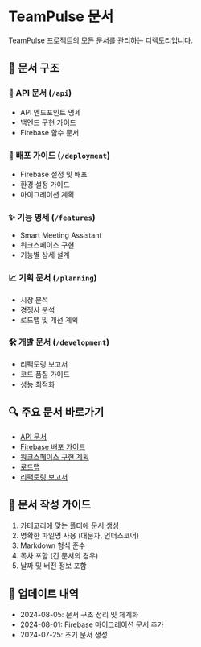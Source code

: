 # TeamPulse 문서

TeamPulse 프로젝트의 모든 문서를 관리하는 디렉토리입니다.

## 📁 문서 구조

### 📡 API 문서 (`/api`)
- API 엔드포인트 명세
- 백엔드 구현 가이드
- Firebase 함수 문서

### 🚀 배포 가이드 (`/deployment`)
- Firebase 설정 및 배포
- 환경 설정 가이드
- 마이그레이션 계획

### ✨ 기능 명세 (`/features`)
- Smart Meeting Assistant
- 워크스페이스 구현
- 기능별 상세 설계

### 📈 기획 문서 (`/planning`)
- 시장 분석
- 경쟁사 분석
- 로드맵 및 개선 계획

### 🛠 개발 문서 (`/development`)
- 리팩토링 보고서
- 코드 품질 가이드
- 성능 최적화

## 🔍 주요 문서 바로가기

- [API 문서](./api/API_DOCUMENTATION.md)
- [Firebase 배포 가이드](./deployment/FIREBASE_DEPLOYMENT_GUIDE.md)
- [워크스페이스 구현 계획](./features/WORKSPACE_IMPLEMENTATION_PLAN.md)
- [로드맵](./planning/FEATURE_IMPLEMENTATION_ROADMAP.md)
- [리팩토링 보고서](./development/REFACTORING_REPORT.md)

## 📝 문서 작성 가이드

1. 카테고리에 맞는 폴더에 문서 생성
2. 명확한 파일명 사용 (대문자, 언더스코어)
3. Markdown 형식 준수
4. 목차 포함 (긴 문서의 경우)
5. 날짜 및 버전 정보 포함

## 🔄 업데이트 내역

- 2024-08-05: 문서 구조 정리 및 체계화
- 2024-08-01: Firebase 마이그레이션 문서 추가
- 2024-07-25: 초기 문서 생성